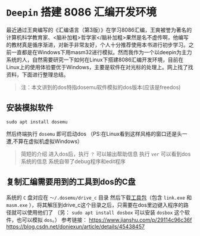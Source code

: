 # `Deepin` 搭建 8086 汇编开发环境

最近通过王爽编写的《汇编语言（第3版）》在学习8086汇编，王爽被誉为著名的计算机科学教育家、<脑补加粗>哲学家</脑补加粗>果然是名不虚传啊，他编写的教材真是循序渐进，对新手非常友好，个人十分推荐使用本书进行初步学习。之前一直都是在Windows下用masm32进行模拟。然而我作为一个以deepin为主力系统的人，自然需要研究一下如何在Linux下搭建8086汇编开发环境，目前在Linux上的使用体验要优于Windows，主要是软件在对光标的处理上。网上找了找资料，下面进行整理总结。
> 注：本文讲到的dos特指dosemu软件模拟的dos版本(应该是freedos)

## 安装模拟软件

`sudo apt install dosemu`

然后终端执行 `dosemu` 即可启动dos
（PS:在Linux看到这样风格的窗口还是头一遭,不算在虚拟机虚拟Windows）
> 简短的介绍
进入dos后，执行 `？` 可以输出帮助信息
执行 `ver` 可以看到dos系统的信息
系统自带了debug程序和edit程序

## 复制汇编需要用到的工具到dos的C盘

系统的 `C` 盘对应在 `～/.dosemu/drive_c` 目录
然后下载[工具包](https://github.com/ziqiangxu/sources1/raw/master/assume/dosbox.zip)（包含 `link.exe` 和 `masm.exe` ），将其解压到drive_c这个目录之后，只需要在dos里边键入程序的路径就可以使用他们了
（另： `sudo apt install dosbox` 可以安装 `dosbox` 这个软件，也可以模拟 `dos`。）
参考链接：
https://www.jianshu.com/p/29114c96c36f
https://blog.csdn.net/doniexun/article/details/45438457

 
 <comment-comment/> 
 